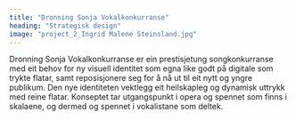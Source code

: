 ```yaml
---
title: "Dronning Sonja Vokalkonkurranse"
heading: "Strategisk design"
image: "project_2_Ingrid Malene Steinsland.jpg"
---
```


Dronning Sonja Vokalkonkurranse er ein prestisjetung songkonkurranse med eit behov for ny visuell identitet som egna like godt på digitale som trykte flatar, samt reposisjonere seg for å nå ut til eit nytt og yngre publikum. Den nye identiteten vektlegg eit heilskapleg og dynamisk uttrykk med reine flatar. Konseptet tar utgangspunkt i opera og spennet som finns i skalaene, og dermed og spennet i vokalistane som deltek.
